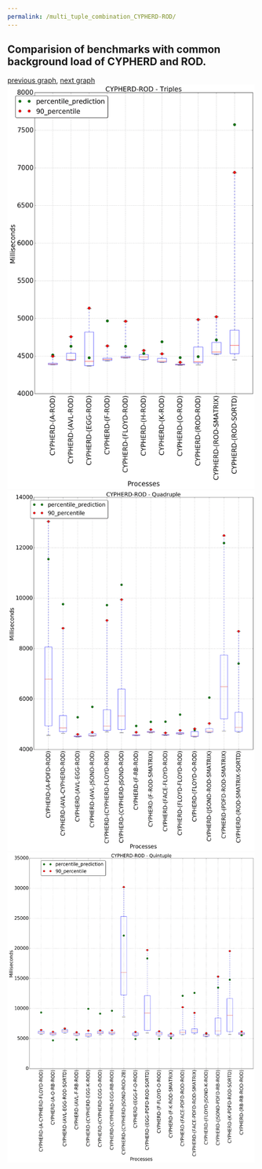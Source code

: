 ```yaml
---
permalink: /multi_tuple_combination_CYPHERD-ROD/
---
```



 ## Comparision of benchmarks with common background load of CYPHERD and ROD.

[previous graph](../multi_tuple_combination_CYPHERD-RB/), [next graph](../multi_tuple_combination_CYPHERD-SMATRIX/)
![graph figure](./images/triple/CYPHERD/CYPHERD-ROD_box.png)![graph figure](./images/quadruple/CYPHERD/CYPHERD-ROD_box.png)![graph figure](./images/quintuple/CYPHERD/CYPHERD-ROD_box.png)